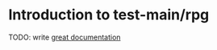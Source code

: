 # Introduction to test-main/rpg

TODO: write [great documentation](http://jacobian.org/writing/what-to-write/)
